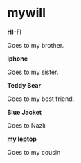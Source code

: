 # mywill

**HI-FI**

Goes to my brother.

**iphone**

Goes to my sister.


**Teddy Bear**

Goes to my best friend.


**Blue Jacket**

Goes to Nazlı


**my leptop**

Goes to my cousin